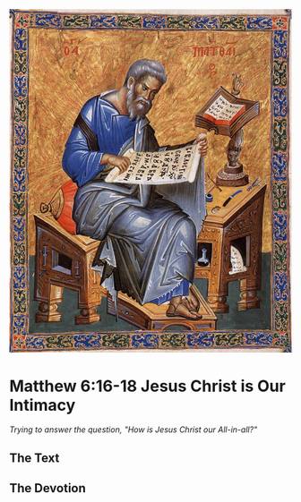 <img class="intro-right" src="art-matthew.jpg">

# Matthew 6:16-18 Jesus Christ is Our Intimacy

*Trying to answer the question, "How is Jesus Christ our All-in-all?"*

## The Text

## The Devotion